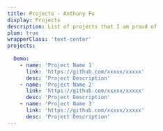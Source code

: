 ```yaml
---
title: Projects - Anthony Fu
display: Projects
description: List of projects that I am proud of
plum: true
wrapperClass: 'text-center'
projects:
  
  Demo:
    - name: 'Project Name 1'
      link: 'https://github.com/xxxxx/xxxxx'
      desc: 'Project Description'
    - name: 'Project Name 2'
      link: 'https://github.com/xxxxx/xxxxx'
      desc: 'Project Description'
    - name: 'Project Name 3'
      link: 'https://github.com/xxxxx/xxxxx'
      desc: 'Project Description'
---
```


<!-- @layout-full-width -->

<ListProjects :projects="frontmatter.projects" />

